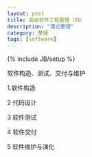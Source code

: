 ```yaml
---
layout: post
title: 高级软件工程整理（四）
description: "理论整理"
category: 整理
tags: [software]
---
```

{% include JB/setup %}

软件构造、测试、交付与维护

1.软件构造 

2 代码设计 

3 软件测试 

4 软件交付 

5 软件维护与演化
